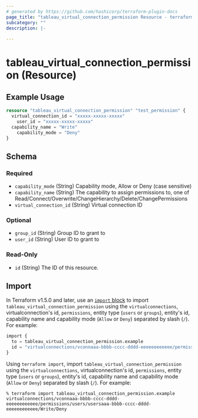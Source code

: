 ```yaml
---
# generated by https://github.com/hashicorp/terraform-plugin-docs
page_title: "tableau_virtual_connection_permission Resource - terraform-provider-tableau"
subcategory: ""
description: |-
  
---
```


# tableau_virtual_connection_permission (Resource)



## Example Usage

```terraform
resource "tableau_virtual_connection_permission" "test_permission" {
  virtual_connection_id = "xxxxx-xxxxx-xxxxx"
	user_id = "xxxxx-xxxxx-xxxxx"
  capability_name = "Write"
	capability_mode = "Deny"
}
```

<!-- schema generated by tfplugindocs -->
## Schema

### Required

- `capability_mode` (String) Capability mode, Allow or Deny (case sensitive)
- `capability_name` (String) The capability to assign permissions to, one of Read/Connect/Overwrite/ChangeHierarchy/Delete/ChangePermissions
- `virtual_connection_id` (String) Virtual connection ID

### Optional

- `group_id` (String) Group ID to grant to
- `user_id` (String) User ID to grant to

### Read-Only

- `id` (String) The ID of this resource.

## Import

In Terraform v1.5.0 and later, use an [`import` block](https://developer.hashicorp.com/terraform/language/import) to import `tableau_virtual_connection_permission` using the `virtualconnections`, virtualconnection's id, `permissions`,  entity type (`users` or `groups`), entity's id, capability name and capability mode (`Allow` or `Deny`) separated by slash (`/`). For example:
```terraform
import {
  to = tableau_virtual_connection_permission.example
  id = "virtualconnections/vconnaaa-bbbb-cccc-dddd-eeeeeeeeeeee/permissions/users/usersaaa-bbbb-cccc-dddd-eeeeeeeeeeee/Write/Deny"
}
```

Using `terraform import`, import `tableau_virtual_connection_permission` using the `virtualconnections`, virtualconnection's id, `permissions`,  entity type (`users` or `groups`), entity's id, capability name and capability mode (`Allow` or `Deny`) separated by slash (`/`). For example:
```shell
% terraform import tableau_virtual_connection_permission.example virtualconnections/vconnaaa-bbbb-cccc-dddd-eeeeeeeeeeee/permissions/users/usersaaa-bbbb-cccc-dddd-eeeeeeeeeeee/Write/Deny
```